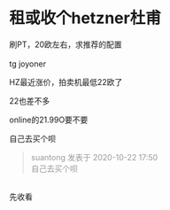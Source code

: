 # 租或收个hetzner杜甫


刷PT，20欧左右，求推荐的配置<br />
<br />
tg joyoner

HZ最近涨价，拍卖机最低22欧了

22也差不多

online的21.99O要不要

自己去买个呗<img src="static/image/smiley/default/lol.gif" smilieid="12" border="0" alt="" /><img src="static/image/smiley/default/lol.gif" smilieid="12" border="0" alt="" />

<div class="quote"><blockquote><font color="#999999">suantong 发表于 2020-10-22 17:50</font><br />
<font color="#999999">自己去买个呗</font></blockquote></div><br />
先收看

